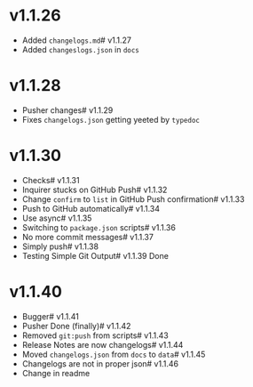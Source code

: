 # v1.1.26
* Added `changelogs.md`# v1.1.27
* Added `changeslogs.json` in `docs`
# v1.1.28
* Pusher changes# v1.1.29
* Fixes `changelogs.json` getting yeeted by `typedoc`
# v1.1.30
* Checks# v1.1.31
* Inquirer stucks on GitHub Push# v1.1.32
* Change `confirm` to `list` in GitHub Push confirmation# v1.1.33
* Push to GitHub automatically# v1.1.34
* Use async# v1.1.35
* Switching to `package.json` scripts# v1.1.36
* No more commit messages# v1.1.37
* Simply push# v1.1.38
* Testing Simple Git Output# v1.1.39
Done
# v1.1.40
* Bugger# v1.1.41
* Pusher Done (finally)# v1.1.42
* Removed `git:push` from scripts# v1.1.43
* Release Notes are now changelogs# v1.1.44
* Moved `changelogs.json` from `docs` to `data`# v1.1.45
* Changelogs are not in proper json# v1.1.46
* Change in readme